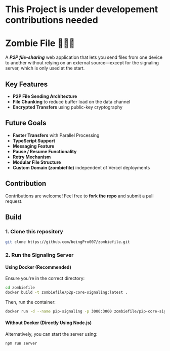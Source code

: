 # This Project is under developement contributions needed

# Zombie File 🧟🧟🧟

A ***P2P file-sharing*** web application that lets you send files from one device to another without relying on an external source—except for the signaling server, which is only used at the start.

## Key Features 
- **P2P File Sending Architecture**
- **File Chunking** to reduce buffer load on the data channel
- **Encrypted Transfers** using public-key cryptography

## Future Goals
- **Faster Transfers** with Parallel Processing
- **TypeScript Support**
- **Messaging Feature**
- **Pause / Resume Functionality**
- **Retry Mechanism**
- **Modular File Structure**
- **Custom Domain (zombiefile)** independent of Vercel deployments

## Contribution
Contributions are welcome! Feel free to **fork the repo** and submit a pull request.  

## Build
### **1. Clone this repository**
```bash
git clone https://github.com/beingPro007/zombiefile.git
```

### **2. Run the Signaling Server**
#### **Using Docker (Recommended)**
Ensure you're in the correct directory:
```bash
cd zombiefile
docker build -t zombiefile/p2p-core-signaling:latest .
```
Then, run the container:
```bash
docker run -d --name p2p-signaling -p 3000:3000 zombiefile/p2p-core-signaling:latest
```

#### **Without Docker (Directly Using Node.js)**
Alternatively, you can start the server using:
```bash
npm run server
